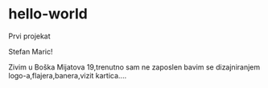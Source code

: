 # hello-world
Prvi projekat

Stefan Maric!

Zivim u Boška Mijatova 19,trenutno sam ne zaposlen bavim se dizajniranjem logo-a,flajera,banera,vizit kartica....

